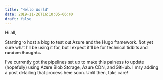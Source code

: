 ```yaml
---
title: "Hello World"
date: 2019-11-26T16:10:05-06:00
draft: false
---
```


Hi all,

Starting to host a blog to test out Azure and the Hugo framework.  Not yet sure what I'll be using it for, but I expect it'll be for technical tidbits and random thoughts.

I've currently got the pipelines set up to make this painless to update (hopefully) using Azure Blob Storage, Azure CDN, and GitHub.  I may adding a post detailing that process here soon.  Until then, take care!
